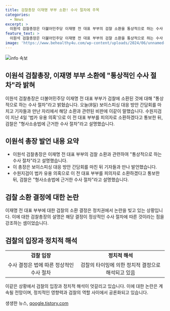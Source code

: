 ```yaml
---
title: 검찰총장 이재명 부부 소환! 수사 절차에 주목
categories:
  - News
excerpt: >
  이원석 검찰총장은 더불어민주당 이재명 전 대표 부부의 검찰 소환을 통상적으로 하는 수사 절차라고 설명했습니다. 이에 대한 비판에 대해 검사 탄핵 국면 전환용 아니냐는 의견에 대해 회견을 통해 답했습니다. 수원지검은 이 전 대표 부부에게 피의자 신분으로 출석해 조사를 할 것을 통보하고, 검찰은 형사소송법에 근거한 수사 절차라고 설명했습니다. (150자)
feature_text: >
  이원석 검찰총장은 더불어민주당 이재명 전 대표 부부의 검찰 소환을 통상적으로 하는 수사 절차라고 설명했습니다. 이에 대한 비판에 대해 검사 탄핵 국면 전환용 아니냐는 의견에 대해 회견을 통해 답했습니다. 수원지검은 이 전 대표 부부에게 피의자 신분으로 출석해 조사를 할 것을 통보하고, 검찰은 형사소송법에 근거한 수사 절차라고 설명했습니다. (150자)
image: 'https://www.behealthy4u.com/wp-content/uploads/2024/06/unnamed-file.png'
---
```


<p><img src="https://www.behealthy4u.com/wp-content/uploads/2024/06/unnamed-file.png" alt="info 속보" /></p>

<h2>이원석 검찰총장, 이재명 부부 소환에 "통상적인 수사 절차"라 밝혀</h2>

<p data-ke-size="size16">이원석 검찰총장은 더불어민주당 이재명 전 대표 부부가 검찰에 소환된 것에 대해 "통상적으로 하는 수사 절차"라고 밝혔습니다. 오늘(8일) 보이스피싱 대응 방안 간담회를 마치고 기자들과 만난 자리에서 해당 소환과 관련된 비판에 이같이 말했습니다. 수원지검이 지난 4일 '법카 유용 의혹'으로 이 전 대표 부부를 피의자로 소환하겠다고 통보한 뒤, 검찰은 "형사소송법에 근거한 수사 절차"라고 설명했습니다.</p>

<h2 data-ke-size="size26">이원석 총장 발언 내용 요약</h2>

<ul>
  <li>이원석 검찰총장은 이재명 전 대표 부부의 검찰 소환과 관련하여 "통상적으로 하는 수사 절차"라고 설명했습니다.</li>
  <li>이 총장은 보이스피싱 대응 방안 간담회를 마친 뒤 기자들과 만나 발언했습니다.</li>
  <li>수원지검이 법카 유용 의혹으로 이 전 대표 부부를 피의자로 소환하겠다고 통보한 뒤, 검찰은 "형사소송법에 근거한 수사 절차"라고 설명했습니다.</li>
</ul>

<h2 data-ke-size="size26">검찰 소환 결정에 대한 논란</h2>

<p data-ke-size="size16">이재명 전 대표 부부에 대한 검찰의 소환 결정은 정치권에서 논란을 빚고 있는 상황입니다. 이에 대한 검찰총장의 설명은 해당 결정이 정상적인 수사 절차에 따른 것이라는 점을 강조하는 셈이었습니다.</p>

<h2 data-ke-size="size26">검찰의 입장과 정치적 해석</h2>

<table>
  <tr>
    <td style="text-align: center; height: 17px;"><b>검찰 입장</b></td>
    <td style="text-align: center; height: 17px;"><b>정치적 해석</b></td>
  </tr>
  <tr>
    <td style="text-align: center; height: 17px;">수사 결정은 법에 따른 정상적인 수사 절차</td>
    <td style="text-align: center; height: 17px;">검찰의 타이밍에 의한 정치적 결정으로 해석되고 있음</td>
  </tr>
</table>

<p data-ke-size="size16">이같은 상황에서 검찰의 입장과 정치적 해석이 엇갈리고 있습니다. 이에 대한 논란은 계속될 전망이며, 정치적인 영향력과 검찰의 역할 사이에서 공론화되고 있습니다.</p>
생생한 뉴스, <a href="https://qoogle.tistory.com" rel="dofollow">qoogle.tistory.com</a>


